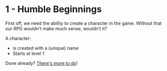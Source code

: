 # 1 - Humble Beginnings 

First off, we need the ability to create a character in the game.
Without that our RPG wouldn’t make much sense, wouldn’t it?

A character:
- is created with a (unique) name
- Starts at level 1

Done already? [There's more to do](2.md)!